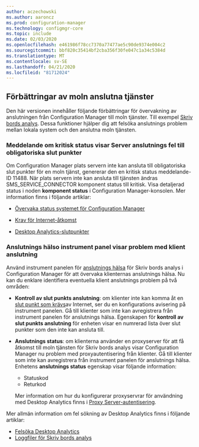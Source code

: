 ```yaml
---
author: aczechowski
ms.author: aaroncz
ms.prod: configuration-manager
ms.technology: configmgr-core
ms.topic: include
ms.date: 02/03/2020
ms.openlocfilehash: e461986f78cc7370a77477ae5c90de9374e004c2
ms.sourcegitcommit: bbf820c35414bf2cba356f30fe047c1a34c5384d
ms.translationtype: MT
ms.contentlocale: sv-SE
ms.lasthandoff: 04/21/2020
ms.locfileid: "81712024"
---
```

## <a name="improvements-to-cloud-connected-services"></a><a name="bkmk_cloud"></a>Förbättringar av moln anslutna tjänster

Den här versionen innehåller följande förbättringar för övervakning av anslutningen från Configuration Manager till moln tjänster. Till exempel [Skriv bords analys](../../../../../desktop-analytics/overview.md). Dessa funktioner hjälper dig att felsöka anslutnings problem mellan lokala system och den anslutna moln tjänsten.

### <a name="critical-status-message-shows-server-connection-errors-to-required-endpoints"></a>Meddelande om kritisk status visar Server anslutnings fel till obligatoriska slut punkter

<!-- 5566763 -->

Om Configuration Manager plats servern inte kan ansluta till obligatoriska slut punkter för en moln tjänst, genererar den en kritisk status meddelande-ID 11488. När plats servern inte kan ansluta till tjänsten ändras SMS_SERVICE_CONNECTOR komponent status till kritisk. Visa detaljerad status i noden **komponent status** i Configuration Manager-konsolen. Mer information finns i följande artiklar:

- [Övervaka status systemet för Configuration Manager](../../../../servers/manage/use-alerts-and-the-status-system.md#BKMK_MonitorSystemStatus)

- [Krav för Internet-åtkomst](../../../../plan-design/network/internet-endpoints.md)

- [Desktop Analytics-slutpunkter](../../../../../desktop-analytics/enable-data-sharing.md#endpoints)

### <a name="connection-health-dashboard-shows-client-connection-issues"></a>Anslutnings hälso instrument panel visar problem med klient anslutning

<!-- 4963230, 4963383 -->

Använd instrument panelen för [anslutnings hälsa](../../../../../desktop-analytics/monitor-connection-health.md) för Skriv bords analys i Configuration Manager för att övervaka klienternas anslutnings hälsa. Nu kan du enklare identifiera eventuella klient anslutnings problem på två områden:

- **Kontroll av slut punkts anslutning**: om klienter inte kan komma åt en [slut punkt som krävs](../../../../../desktop-analytics/enable-data-sharing.md#endpoints)av Internet, ser du en konfigurations avisering på instrument panelen. Gå till klienter som inte kan avregistrera från instrument panelen för anslutnings hälsa. Egenskapen för **kontroll av slut punkts anslutning** för enheten visar en numrerad lista över slut punkter som den inte kan ansluta till.

- **Anslutnings status**: om klienterna använder en proxyserver för att få åtkomst till moln tjänsten för Skriv bords analys visar Configuration Manager nu problem med proxyautentisering från klienter. Gå till klienter som inte kan avregistrera från instrument panelen för anslutnings hälsa. Enhetens **anslutnings status** egenskap visar följande information:

  - Statuskod
  - Returkod

  Mer information om hur du konfigurerar proxyservrar för användning med Desktop Analytics finns i [Proxy Server-autentisering](../../../../../desktop-analytics/enable-data-sharing.md#proxy-server-authentication).

Mer allmän information om fel sökning av Desktop Analytics finns i följande artiklar:

- [Felsöka Desktop Analytics](../../../../../desktop-analytics/troubleshooting.md)
- [Loggfiler för Skriv bords analys](../../../../plan-design/hierarchy/log-files.md#desktop-analytics)
